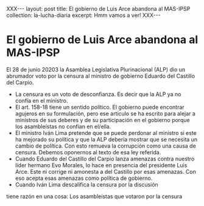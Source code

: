 XXX---
layout: post
title: El gobierno de Luis Arce abandona al MAS-IPSP
collection: la-lucha-diaria
excerpt: Hmm vamos a ver!
XXX---

# El gobierno de Luis Arce abandona al MAS-IPSP

El 28 de junio 20203 la Asamblea Legislativa Plurinacional (ALP) dio un abrumador voto por la censura al ministro de gobierno Eduardo del Castillo del Carpio.

* La censura es un voto de desconfianza. Es decir que la ALP ya no confía en el ministro.
* El art. 158-18 tiene un sentido político. El gobierno puede encontrar agujeros en su formulación, pero ese artículo se ha escrito para alejar a ministros de sus deberes y de su participación en el gobierno porque los asambleístas no confían en el/ella.
* El ministro Iván Lima pretende que se puede perdonar al ministro si este ha mejorado su política y que la ALP debería mostrar que se necesita un cambio de política. Con esto remueva la corrupción como una causa de censura. Debemos oponernos al texto de esa ley referida.
* Cuando Eduardo del Castillo del Carpio lanza amenazas contra nuestro líder hermano Evo Morales, lo hace en presencia del presidente Luis Arce. Este ni corrige ni amonesta a del Castillo por esas amenazas. Con eso acepta esas amenazas como política de gobierno.
* Cuando Iván Lima descalifica la censura por la discusión


tiene razón en una cosa: Los asambleístas que votaron por la censura
